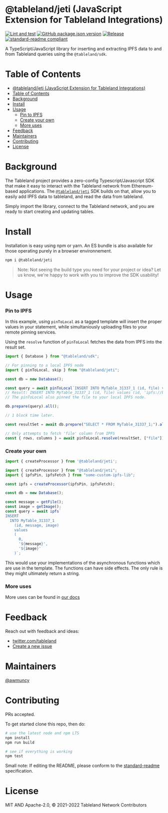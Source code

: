 # @tableland/jeti (JavaScript Extension for Tableland Integrations)

[![Lint and test](https://github.com/tablelandnetwork/js-tableland/actions/workflows/lint-and-test.yml/badge.svg)](https://github.com/tablelandnetwork/js-tableland/actions/workflows/lint-and-test.yml)
[![GitHub package.json version](https://img.shields.io/github/package-json/v/tablelandnetwork/js-tableland.svg)](./package.json)
[![Release](https://img.shields.io/github/release/tablelandnetwork/js-tableland.svg)](https://github.com/tablelandnetwork/js-tableland/releases/latest)
[![standard-readme compliant](https://img.shields.io/badge/standard--readme-OK-green.svg)](https://github.com/RichardLitt/standard-readme)

A TypeScript/JavaScript library for inserting and extracting IPFS data to and from Tableland queries using the `@tableland/sdk`.

# Table of Contents

- [@tableland/jeti (JavaScript Extension for Tableland Integrations)](#tablelandjeti-javascript-extension-for-tableland-integrations)
- [Table of Contents](#table-of-contents)
- [Background](#background)
- [Install](#install)
- [Usage](#usage)
  - [Pin to IPFS](#pin-to-ipfs)
  - [Create your own](#create-your-own)
  - [More uses](#more-uses)
- [Feedback](#feedback)
- [Maintainers](#maintainers)
- [Contributing](#contributing)
- [License](#license)

# Background

The Tableland project provides a zero-config Typescript/Javascript SDK that make it easy to interact with the Tableland network from Ethereum-based applications. The [`@tableland/jeti`](https://github.com/tablelandnetwork/js-tableland-ipfs) SDK builds on that, allow you to easily add IPFS data to tableland, and read the data from tableland.

Simply import the library, connect to the Tableland network, and you are ready to start creating and updating tables.

# Install

Installation is easy using npm or yarn. An ES bundle is also available for those operating purely in a browser environnement.

```bash
npm i @tableland/jeti
```

> Note: Not seeing the build type you need for your project or idea? Let us know, we're happy to work with you to improve the SDK usability!

# Usage

### Pin to IPFS

In this example, using `pinToLocal` as a tagged template will insert the proper values in your statement, while simultaniously uploading files to your remote pinning services.

Using the `resolve` function of `pinToLocal` fetches the data from IPFS into the result set.

```JavaScript
import { Database } from "@tableland/sdk";

// For pinning to a local IPFS node
import { pinToLocal, skip } from "@tableland/jeti";

const db = new Database();

const query = await pinToLocal`INSERT INTO MyTable_31337_1 (id, file) values (1, '${file}');`
// Result: INSERT INTO MyTable_31337_1 (id, file) values (id, 'ipfs://bafy...etc');
// The pinToLocal also pinned the file to your local IPFS node.

db.prepare(query).all();

// 1 block time later.

const resultSet = await db.prepare("SELECT * FROM MyTable_31337_1;").all();

// Only attempts to fetch 'file' column from IPFS
const { rows, columns } = await pinToLocal.resolve(resultSet, ["file"]);

```

### Create your own

```JavaScript
import { createProcessor } from '@tableland/jeti';

import { createProcessor } from "@tableland/jeti";
import { ipfsPin, ipfsFetch } from "some-custom-ipfs-lib";

const ipfs = createProcessor(ipfsPin, ipfsFetch);

const db = new Database();

const message = getFile();
const image = getImage();
const query = await ipfs`
INSERT
  INTO MyTable_31337_1
    (id, message, image)
    values
    (
      0,
      '${message}',
      '${image}'
    )`;
```

This would use your implementations of the asynchronous functions which are use in the template. The functions can have side effects. The only rule is they might ultimately return a string.

### More uses

More uses can be found in [our docs](https://docs.tableland.xyz)

# Feedback

Reach out with feedback and ideas:

- [twitter.com/tableland](https://twitter.com/tableland)
- [Create a new issue](https://github.com/tablelandnetwork/js-tableland/issues)

# Maintainers

[@awmuncy](https://github.com/awmuncy)

# Contributing

PRs accepted.

To get started clone this repo, then do:

```bash
# use the latest node and npm LTS
npm install
npm run build

# see if everything is working
npm test
```

Small note: If editing the README, please conform to the
[standard-readme](https://github.com/RichardLitt/standard-readme) specification.

# License

MIT AND Apache-2.0, © 2021-2022 Tableland Network Contributors
